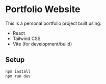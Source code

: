 # Portfolio Website

This is a personal portfolio project built using:

- React
- Tailwind CSS
- Vite (for development/build)
  
## Setup

```bash
npm install
npm run dev

